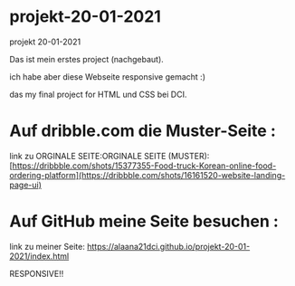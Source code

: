 # projekt-20-01-2021
projekt 20-01-2021

Das ist mein erstes project (nachgebaut).

ich habe aber diese Webseite responsive gemacht :)

das my final project for HTML und CSS bei DCI.

# Auf dribble.com die Muster-Seite :
link zu ORGINALE SEITE:ORGINALE SEITE (MUSTER): [https://dribbble.com/shots/15377355-Food-truck-Korean-online-food-ordering-platform](https://dribbble.com/shots/16161520-website-landing-page-ui)
# Auf GitHub meine Seite besuchen :
link zu meiner Seite: https://alaana21dci.github.io/projekt-20-01-2021/index.html

RESPONSIVE!!
